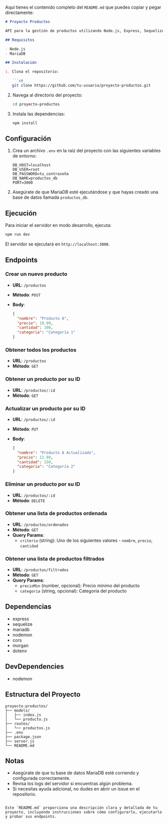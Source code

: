 Aquí tienes el contenido completo del `README.md` que puedes copiar y pegar directamente:

```markdown
# Proyecto Productos

API para la gestión de productos utilizando Node.js, Express, Sequelize y MariaDB.

## Requisitos

- Node.js
- MariaDB

## Instalación

1. Clona el repositorio:

   ```sh
   git clone https://github.com/tu-usuario/proyecto-productos.git
   ```

2. Navega al directorio del proyecto:

   ```sh
   cd proyecto-productos
   ```

3. Instala las dependencias:

   ```sh
   npm install
   ```

## Configuración

1. Crea un archivo `.env` en la raíz del proyecto con las siguientes variables de entorno:

   ```env
   DB_HOST=localhost
   DB_USER=root
   DB_PASSWORD=tu_contraseña
   DB_NAME=productos_db
   PORT=3000
   ```

2. Asegúrate de que MariaDB esté ejecutándose y que hayas creado una base de datos llamada `productos_db`.

## Ejecución

Para iniciar el servidor en modo desarrollo, ejecuta:

```sh
npm run dev
```

El servidor se ejecutará en `http://localhost:3000`.

## Endpoints

### Crear un nuevo producto

- **URL**: `/productos`
- **Método**: `POST`
- **Body**: 

  ```json
  {
    "nombre": "Producto A",
    "precio": 10.99,
    "cantidad": 100,
    "categoria": "Categoría 1"
  }
  ```

### Obtener todos los productos

- **URL**: `/productos`
- **Método**: `GET`

### Obtener un producto por su ID

- **URL**: `/productos/:id`
- **Método**: `GET`

### Actualizar un producto por su ID

- **URL**: `/productos/:id`
- **Método**: `PUT`
- **Body**: 

  ```json
  {
    "nombre": "Producto A Actualizado",
    "precio": 12.99,
    "cantidad": 150,
    "categoria": "Categoría 2"
  }
  ```

### Eliminar un producto por su ID

- **URL**: `/productos/:id`
- **Método**: `DELETE`

### Obtener una lista de productos ordenada

- **URL**: `/productos/ordenados`
- **Método**: `GET`
- **Query Params**:
  - `criterio` (string): Uno de los siguientes valores - `nombre`, `precio`, `cantidad`

### Obtener una lista de productos filtrados

- **URL**: `/productos/filtrados`
- **Método**: `GET`
- **Query Params**:
  - `precioMin` (number, opcional): Precio mínimo del producto
  - `categoria` (string, opcional): Categoría del producto

## Dependencias

- express
- sequelize
- mariadb
- nodemon
- cors
- morgan
- dotenv

## DevDependencies

- nodemon

## Estructura del Proyecto

```plaintext
proyecto-productos/
├── models/
│   ├── index.js
│   └── producto.js
├── routes/
│   └── productos.js
├── .env
├── package.json
├── server.js
└── README.md
```

## Notas

- Asegúrate de que tu base de datos MariaDB esté corriendo y configurada correctamente.
- Revisa los logs del servidor si encuentras algún problema.
- Si necesitas ayuda adicional, no dudes en abrir un issue en el repositorio.
```

Este `README.md` proporciona una descripción clara y detallada de tu proyecto, incluyendo instrucciones sobre cómo configurarlo, ejecutarlo y probar sus endpoints.